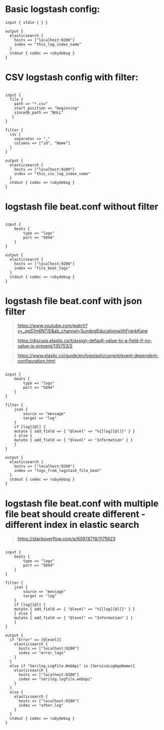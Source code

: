 # Basic logstash config:

```
input { stdin { } }

output {
  elasticsearch { 
    hosts => ["localhost:9200"]
    index => "this_log_index_name"
  }
  stdout { codec => rubydebug }
}

```

# CSV logstash config with filter:

```

input {
  file {
    path => "*.csv"
    start_position => "beginning"
    sincedb_path => "NULL"
   }
}

filter {
  csv {
    separator => ","
    columns => ["id", "Name"]
  }
}

output {
  elasticsearch { 
    hosts => ["localhost:9200"]
    index => "this_csv_log_index_name"
  }
  stdout { codec => rubydebug }
}

```

# logstash file beat.conf without filter

```

input {
    beats {
	    type => "logs"
        port => "5044"
    }
}

output {
  elasticsearch { 
    hosts => ["localhost:9200"]
    index => "file_beat_logs"
  }
  stdout { codec => rubydebug }
}

```

# logstash file beat.conf with json filter

> https://www.youtube.com/watch?v=_qgS1m6NTIE&ab_channel=SundogEducationwithFrankKane

> https://discuss.elastic.co/t/assign-default-value-to-a-field-if-no-value-is-present/135753/2

> https://www.elastic.co/guide/en/logstash/current/event-dependent-configuration.html

```

input {
    beats {
	    type => "logs"
        port => "5044"
    }
}

filter {
    json {
        source => "message"
        target => "log"
    }
    if [log][@l] {
    mutate { add_field => { "@level" => "%{[log][@l]}" } }
    } else {
    mutate { add_field => { "@level" => "Information" } }
    }
}

output {
  elasticsearch { 
    hosts => ["localhost:9200"]
    index => "logs_from_logstash_file_beat"
  }
  stdout { codec => rubydebug }
}

```

# logstash file beat.conf with multiple file beat should create different - different index in elastic search

> https://stackoverflow.com/a/60978719/1175623

```

input {
    beats {
	    type => "logs"
        port => "5044"
    }
}

filter {
    json {
        source => "message"
        target => "log"
    }
    if [log][@l] {
    mutate { add_field => { "@level" => "%{[log][@l]}" } }
    } else {
    mutate { add_field => { "@level" => "Information" } }
    }
}

output {
  if "Error" == [@level]{
    elasticsearch {
      hosts => ["localhost:9200"]
      index => "error_logs"
    }
  }
  else if "Serilog.LogFile.WebApi" in [ServiceLogAppName]{
    elasticsearch {
      hosts => ["localhost:9200"]
      index => "serilog.logfile.webapi"
    }
  }
  else {
    elasticsearch {
      hosts => ["localhost:9200"]
      index => "other.log"
    }
  }
  stdout { codec => rubydebug }
}

```

